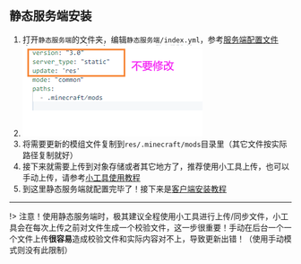 ## 静态服务端安装

1. 打开`静态服务端`的文件夹，编辑`静态服务端/index.yml`，参考[服务端配置文件](服务端配置文件.md ':target=_blank')
2. ![static-server-index-json](静态服务端安装.assets/static-server-index-json.png)
3. 将需要更新的模组文件复制到`res/.minecraft/mods`目录里（其它文件按实际路径复制就好）
4. 接下来就需要上传到对象存储或者其它地方了，推荐使用小工具上传，也可以手动上传，请参考[小工具使用教程](小工具使用教程.md ':target=_blank')
5. 到这里静态服务端就配置完毕了！接下来是[客户端安装教程](客户端安装教程.md)

---

!> 注意！使用静态服务端时，极其建议全程使用小工具进行上传/同步文件，小工具会在每次上传之前对文件生成一个校验文件，这一步很重要！手动在后台一个一个文件上传**很容易**造成校验文件和实际内容对不上，导致更新出错！（使用手动模式则没有此限制）

